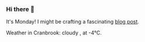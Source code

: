 ### Hi there :wave:

It's Monday! I might be crafting a fascinating [blog post](https://benjaminwuethrich.dev).

Weather in Cranbrook: cloudy , at -4°C.
